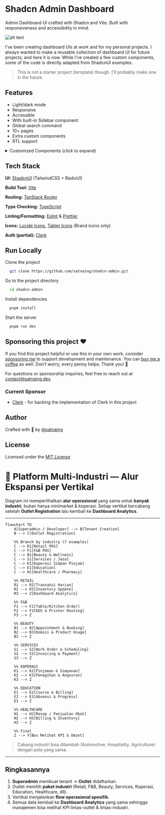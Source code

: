 # Shadcn Admin Dashboard

Admin Dashboard UI crafted with Shadcn and Vite. Built with responsiveness and accessibility in mind.

![alt text](public/images/shadcn-admin.png)

I've been creating dashboard UIs at work and for my personal projects. I always wanted to make a reusable collection of dashboard UI for future projects; and here it is now. While I've created a few custom components, some of the code is directly adapted from ShadcnUI examples.

> This is not a starter project (template) though. I'll probably make one in the future.

## Features

- Light/dark mode
- Responsive
- Accessible
- With built-in Sidebar component
- Global search command
- 10+ pages
- Extra custom components
- RTL support

<details>
<summary>Customized Components (click to expand)</summary>

This project uses Shadcn UI components, but some have been slightly modified for better RTL (Right-to-Left) support and other improvements. These customized components differ from the original Shadcn UI versions.

If you want to update components using the Shadcn CLI (e.g., `npx shadcn@latest add <component>`), it's generally safe for non-customized components. For the listed customized ones, you may need to manually merge changes to preserve the project's modifications and avoid overwriting RTL support or other updates.

> If you don't require RTL support, you can safely update the 'RTL Updated Components' via the Shadcn CLI, as these changes are primarily for RTL compatibility. The 'Modified Components' may have other customizations to consider.

### Modified Components

- scroll-area
- sonner
- separator

### RTL Updated Components

- alert-dialog
- calendar
- command
- dialog
- dropdown-menu
- select
- table
- sheet
- sidebar
- switch

**Notes:**

- **Modified Components**: These have general updates, potentially including RTL adjustments.
- **RTL Updated Components**: These have specific changes for RTL language support (e.g., layout, positioning).
- For implementation details, check the source files in `src/components/ui/`.
- All other Shadcn UI components in the project are standard and can be safely updated via the CLI.

</details>

## Tech Stack

**UI:** [ShadcnUI](https://ui.shadcn.com) (TailwindCSS + RadixUI)

**Build Tool:** [Vite](https://vitejs.dev/)

**Routing:** [TanStack Router](https://tanstack.com/router/latest)

**Type Checking:** [TypeScript](https://www.typescriptlang.org/)

**Linting/Formatting:** [Eslint](https://eslint.org/) & [Prettier](https://prettier.io/)

**Icons:** [Lucide Icons](https://lucide.dev/icons/), [Tabler Icons](https://tabler.io/icons) (Brand icons only)

**Auth (partial):** [Clerk](https://go.clerk.com/GttUAaK)

## Run Locally

Clone the project

```bash
  git clone https://github.com/satnaing/shadcn-admin.git
```

Go to the project directory

```bash
  cd shadcn-admin
```

Install dependencies

```bash
  pnpm install
```

Start the server

```bash
  pnpm run dev
```

## Sponsoring this project ❤️

If you find this project helpful or use this in your own work, consider [sponsoring me](https://github.com/sponsors/satnaing) to support development and maintenance. You can [buy me a coffee](https://buymeacoffee.com/satnaing) as well. Don’t worry, every penny helps. Thank you! 🙏

For questions or sponsorship inquiries, feel free to reach out at [contact@satnaing.dev](mailto:contact@satnaing.dev).

### Current Sponsor

- [Clerk](https://go.clerk.com/GttUAaK) - for backing the implementation of Clerk in this project

## Author

Crafted with 🤍 by [@satnaing](https://github.com/satnaing)

## License

Licensed under the [MIT License](https://choosealicense.com/licenses/mit/)



# 🚀 Platform Multi-Industri — Alur Ekspansi per Vertikal

Diagram ini memperlihatkan **alur operasional** yang sama untuk **banyak industri**, bukan hanya minimarket & koperasi.
Setiap vertikal bercabang setelah **Outlet Registration** lalu kembali ke **Dashboard Analytics**.

---

```mermaid
flowchart TD
    A[Superadmin / Developer] --> B[Tenant Creation]
    B --> C[Outlet Registration]

    %% Branch by industry (7 examples)
    C --> R1[Retail POS]
    C --> F1[F&B POS]
    C --> B1[Beauty & Wellness]
    C --> S1[Services / Jasa]
    C --> K1[Koperasi Simpan Pinjam]
    C --> E1[Education]
    C --> H1[Healthcare / Pharmacy]

    %% RETAIL
    R1 --> R2[Transaksi Harian]
    R2 --> R3[Inventory Update]
    R3 --> Z[Dashboard Analytics]

    %% F&B
    F1 --> F2[Table/Kitchen Order]
    F2 --> F3[KDS & Printer Routing]
    F3 --> Z

    %% BEAUTY
    B1 --> B2[Appointment & Booking]
    B2 --> B3[Komisi & Product Usage]
    B3 --> Z

    %% SERVICES
    S1 --> S2[Work Order & Scheduling]
    S2 --> S3[Invoicing & Payment]
    S3 --> Z

    %% KOPERASI
    K1 --> K2[Pinjaman & Simpanan]
    K2 --> K3[Penagihan & Angsuran]
    K3 --> Z

    %% EDUCATION
    E1 --> E2[Course & Billing]
    E2 --> E3[Absensi & Progress]
    E3 --> Z

    %% HEALTHCARE
    H1 --> H2[Resep / Penjualan Obat]
    H2 --> H3[Billing & Inventory]
    H3 --> Z

    %% Final
    Z --> Y[Bos Melihat KPI & Omzet]
```

> Cabang industri bisa ditambah (Automotive, Hospitality, Agriculture) dengan pola yang sama.

---

## Ringkasannya
1. **Superadmin** membuat tenant → **Outlet** didaftarkan.  
2. Outlet memilih **paket industri** (Retail, F&B, Beauty, Services, Koperasi, Education, Healthcare, dll).  
3. Vertikal menjalankan **flow operasional spesifik**.  
4. Semua data kembali ke **Dashboard Analytics** yang sama sehingga manajemen bisa melihat KPI lintas-outlet & lintas-industri.
